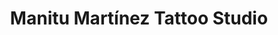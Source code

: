 ---
title: "Manitu Martínez Tattoo Studio"
url: /martinez/manitu-martinez-tattoo-studio/
shop: Tattoo
---